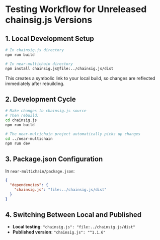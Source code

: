 # Testing Workflow for Unreleased chainsig.js Versions

## 1. Local Development Setup
```bash
# In chainsig.js directory
npm run build

# In near-multichain directory  
npm install chainsig.js@file:../chainsig.js/dist
```

This creates a symbolic link to your local build, so changes are reflected immediately after rebuilding.

## 2. Development Cycle
```bash
# Make changes to chainsig.js source
# Then rebuild:
cd chainsig.js
npm run build

# The near-multichain project automatically picks up changes
cd ../near-multichain
npm run dev
```

## 3. Package.json Configuration
In `near-multichain/package.json`:
```json
{
  "dependencies": {
    "chainsig.js": "file:../chainsig.js/dist"
  }
}
```

## 4. Switching Between Local and Published
- **Local testing**: `"chainsig.js": "file:../chainsig.js/dist"`
- **Published version**: `"chainsig.js": "^1.1.6"`
